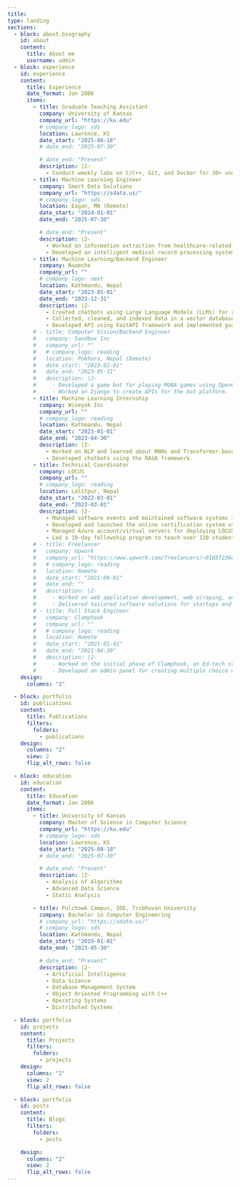 ```yaml
---
title:
type: landing
sections:
  - block: about.biography
    id: about
    content:
      title: About me
      username: admin
  - block: experience
    id: experience
    content:
      title: Experience
      date_format: Jan 2006
      items:
        - title: Graduate Teaching Assistant
          company: University of Kansas
          company_url: "https://ku.edu"
          # company_logo: sds
          location: Lawrence, KS
          date_start: "2025-08-18"
          # date_end: "2025-07-30"

          # date_end: "Present"
          description: |2-
            - Conduct weekly labs on C/C++, Git, and Docker for 30+ undergraduate  students; also grade assignments, in-class problems, and labs.
        - title: Machine Learning Engineer
          company: Smart Data Solutions
          company_url: "https://sdata.us/"
          # company_logo: sds
          location: Eagan, MN (Remote)
          date_start: "2024-01-01"
          date_end: "2025-07-30"

          # date_end: "Present"
          description: |2-
            - Worked on information extraction from healthcare-related documents, including insurance claims and medical records. Performed data collection, cleaning, and model training for information extraction.
            - Developed an intelligent medical record processing system to extract important information from medical records using models like LayoutLM and Large Language Models.
        - title: Machine Learning/Backend Engineer
          company: Naamche
          company_url: ""
          # company_logo: next
          location: Kathmandu, Nepal
          date_start: "2023-05-01"
          date_end: "2023-12-31"
          description: |2-
            - Created chatbots using Large Language Models (LLMs) for real estate and university extension centers.
            - Collected, cleaned, and indexed data in a vector database for implementing RAG-based framework, using tools like Scrapy, Metabase, and AWS Sagemaker.
            - Developed API using FastAPI framework and implemented guardrails for chatbots.
        # - title: Computer Vision/Backend Engineer
        #   company: Sandbox Inc
        #   company_url: ""
        #   # company_logo: reading
        #   location: Pokhara, Nepal (Remote)
        #   date_start: "2023-02-01"
        #   date_end: "2023-05-31"
        #   description: |2-
        #     - Developed a game bot for playing MOBA games using OpenCV.
        #     - Worked on Django to create APIs for the bot platform.
        - title: Machine Learning Internship
          company: Wiseyak Inc
          company_url: ""
          # company_logo: reading
          location: Kathmandu, Nepal
          date_start: "2023-01-01"
          date_end: "2023-04-30"
          description: |2-
            - Worked on NLP and learned about RNNs and Transformer-based models, focusing on attention mechanisms used by Transformers.
            - Developed chatbots using the RASA framework.
        - title: Technical Coordinator
          company: LOCUS
          company_url: ""
          # company_logo: reading
          location: Lalitpur, Nepal
          date_start: "2022-03-01"
          date_end: "2023-03-01"
          description: |2-
            - Managed software events and maintained software systems including LOCUS's website and its online certification system.
            - Developed and launched the online certification system used at LOCUS.
            - Managed Azure account/virtual servers for deploying LOCUS products.
            - Led a 10-day fellowship program to teach over 120 students software development practices.
        # - title: Freelancer
        #   company: Upwork
        #   company_url: "https://www.upwork.com/freelancers/~0105f236d2f4b5599f"
        #   # company_logo: reading
        #   location: Remote
        #   date_start: "2021-08-01"
        #   date_end: ""
        #   description: |2-
        #     - Worked on web application development, web scraping, and NLP projects.
        #     - Delivered tailored software solutions for startups and earned Top Rated status on Upwork.
        # - title: Full Stack Engineer
        #   company: Clamphook
        #   company_url: ""
        #   # company_logo: reading
        #   location: Remote
        #   date_start: "2021-01-01"
        #   date_end: "2021-04-30"
        #   description: |2-
        #     - Worked on the initial phase of Clamphook, an Ed-tech startup, developing both server-side and client-side functionalities.
        #     - Developed an admin panel for creating multiple choice questions for computer-based tests.
    design:
      columns: "2"

  - block: portfolio
    id: publications
    content:
      title: Publications
      filters:
        folders:
          - publications
    design:
      columns: "2"
      view: 2
      flip_alt_rows: false

  - block: education
    id: education
    content:
      title: Education
      date_format: Jan 2006
      items:
        - title: University of Kansas
          company: Master of Science in Computer Science
          company_url: "https://ku.edu"
          # company_logo: sds
          location: Lawrence, KS
          date_start: "2025-08-18"
          # date_end: "2025-07-30"

          # date_end: "Present"
          description: |2-
            - Analysis of Algorithms  
            - Advanced Data Science  
            - Static Analysis

        - title: Pulchowk Campus, IOE, Tribhuvan University
          company: Bachelor in Computer Engineering
          # company_url: "https://sdata.us/"
          # company_logo: sds
          location: Kathmandu, Nepal
          date_start: "2019-01-01"
          date_end: "2023-05-30"

          # date_end: "Present"
          description: |2-
            - Artificial Intelligence
            - Data Science
            - Database Management System
            - Object Oriented Programming with C++
            - Operating Systems
            - Distributed Systems

  - block: portfolio
    id: projects
    content:
      title: Projects
      filters:
        folders:
          - projects
    design:
      columns: "2"
      view: 2
      flip_alt_rows: false

  - block: portfolio
    id: posts
    content:
      title: Blogs
      filters:
        folders:
          - posts

    design:
      columns: "2"
      view: 2
      flip_alt_rows: false
---
```

